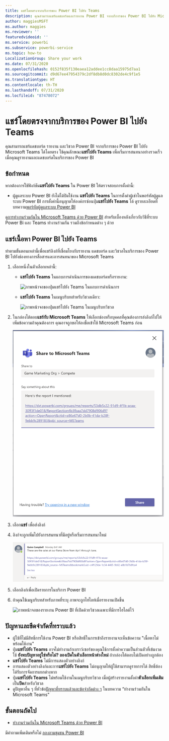 ```yaml
---
title: แชร์โดยตรงจากบริการของ Power BI ไปยัง Teams
description: คุณสามารถแชร์แดชบอร์ดและรายงาน Power BI จากบริการของ Power BI ไปยัง Microsoft Teams ได้โดยตรง
author: maggiesMSFT
ms.author: maggies
ms.reviewer: ''
featuredvideoid: ''
ms.service: powerbi
ms.subservice: powerbi-service
ms.topic: how-to
LocalizationGroup: Share your work
ms.date: 07/31/2020
ms.openlocfilehash: 0152f835f130eaea12addee1cc8daa15975d7aa1
ms.sourcegitcommit: d9d67ee47954379c2df8db8d0dc8302de4c9f1e5
ms.translationtype: HT
ms.contentlocale: th-TH
ms.lasthandoff: 07/31/2020
ms.locfileid: "87478072"
---
```

# <a name="share-directly-to-teams-from-the-power-bi-service"></a>แชร์โดยตรงจากบริการของ Power BI ไปยัง Teams

คุณสามารถแชร์แดชบอร์ด รายงาน และวิชวล Power BI จากบริการของ Power BI ไปยัง Microsoft Teams ได้โดยตรง ใช้คุณลักษณะ**แชร์ไปยัง Teams** เพื่อเริ่มการสนทนาอย่างรวดเร็วเมื่อคุณดูรายงานและแดชบอร์ดในบริการของ Power BI

## <a name="requirements"></a>ข้อกำหนด

หากต้องการใช้ฟังก์ชัน**แชร์ไปยัง Teams** ใน Power BI ให้ตรวจสอบการตั้งค่านี้:

- ผู้ดูแลระบบ Power BI ยังไม่ได้ปิดใช้งาน **แชร์ไปยัง Teams** ในการตั้งค่าผู้เช่าในพอร์ทัลผู้ดูแลระบบ Power BI การตั้งค่านี้อนุญาตให้องค์กรซ่อนปุ่ม**แชร์ไปยัง Teams** ได้ ดูรายละเอียดที่บทความ[พอร์ทัลผู้ดูแลระบบ Power BI](../admin/service-admin-portal.md#share-to-teams-tenant-setting)

ดู[การทำงานร่วมกันใน Microsoft Teams ด้วย Power BI](service-collaborate-microsoft-teams.md) สำหรับเบื้องหลังเกี่ยวกับวิธีที่ระบบ Power Bi และ Teams ทำงานร่วมกัน รวมถึงข้อกำหนดต่าง ๆ ด้วย

## <a name="share-power-bi-content-to-teams"></a>แชร์เนื้อหา Power BI ไปยัง Teams

ทำตามขั้นตอนเหล่านี้เพื่อแชร์ลิงก์ที่เชื่อมโยงกับรายงาน แดชบอร์ด และวิชวลในบริการของ Power BI ไปยังช่องทางการสื่อสารและการสนทนาของ Microsoft Teams

1. เลือกหนึ่งในตัวเลือกเหล่านี้:

   * **แชร์ไปยัง Teams** ในแถบการดำเนินการของแดชบอร์ดหรือรายงาน:

       ![ภาพหน้าจอของปุ่มแชร์ไปยัง Teams ในแถบการดำเนินการ](media/service-share-report-teams/service-teams-share-to-teams-action-bar-button.png)
    
   * **แชร์ไปยัง Teams** ในเมนูบริบทสำหรับวิชวลเดียว:
    
      ![ภาพหน้าจอของปุ่มแชร์ไปยัง Teams ในเมนูบริบทวิชวล](media/service-share-report-teams/service-teams-share-to-teams-visual-context-menu.png)

1. ในกล่องโต้ตอบ**แชร์กับ Microsoft Teams** ให้เลือกช่องหรือบุคคลที่คุณต้องการส่งลิงก์ไปให้ เพิ่มข้อความถ้าคุณต้องการ คุณอาจถูกขอให้ลงชื่อเข้าใช้ Microsoft Teams ก่อน

    ![ภาพหน้าจอของแชร์ไปยังกล่องโต้ตอบ Microsoft Teams ด้วยข้อมูลและข้อความ](media/service-share-report-teams/service-teams-share-to-teams-dialog.png)

1. เลือก**แชร์** เพื่อส่งลิงก์
    
1. ลิงก์จะถูกเพิ่มไปยังการสนทนาที่มีอยู่หรือเริ่มการสนทนาใหม่

    ![ภาพหน้าจอของการสนทนาของ Microsoft Teams ที่มีลิงก์ไปยังรายการ Power BI](media/service-share-report-teams/service-teams-share-to-teams-deep-link.png)

1. เลือกลิงก์เพื่อเปิดรายการในบริการ Power BI

1. ถ้าคุณใช้เมนูบริบทสำหรับภาพที่ระบุ ภาพจะถูกไฮไลท์เมื่อรายงานเปิดขึ้น

    ![ภาพหน้าจอของรายงาน Power BI ที่เปิดด้วยวิชวลเฉพาะที่มีการไฮไลต์ไว้](media/service-share-report-teams/service-teams-share-to-teams-spotlight-visual.png)


## <a name="known-issues-and-limitations"></a>ปัญหาและขีดจำกัดที่ทราบแล้ว

- ผู้ใช้ที่ไม่มีสิทธิ์การใช้งาน Power BI หรือสิทธิ์ในการเข้าถึงรายงานจะเห็นข้อความ "เนื้อหาไม่พร้อมใช้งาน"
- ปุ่ม**แชร์ไปยัง Teams** อาจไม่ทำงานถ้าเบราว์เซอร์ของคุณใช้การตั้งค่าความเป็นส่วนตัวที่เข้มงวด ใช้ **ยังพบปัญหาอยู่ใช่หรือไม่? ลองเปิดในตัวเลือกหน้าต่างใหม่** ถ้ากล่องโต้ตอบไม่เปิดอย่างถูกต้อง
- **แชร์ไปยัง Teams** ไม่มีการแสดงตัวอย่างลิงก์
- การแสดงตัวอย่างลิงก์และการ**แชร์ไปยัง Teams** ไม่อนุญาตให้ผู้ใช้สามารถดูรายการได้ สิทธิ์ต้องได้รับการจัดการแยกต่างหาก
- ปุ่ม**แชร์ไปยัง Teams** ไม่พร้อมใช้งานในเมนูบริบทวิชวล เมื่อผู้สร้างรายงานตั้งค่า**ตัวเลือกเพิ่มเติม**เป็น**ปิด**สำหรับวิชวล
- ดูปัญหาอื่น ๆ ที่หัวข้อ[ปัญหาที่ทราบแล้วและข้อจำกัดต่าง ๆ](service-collaborate-microsoft-teams.md#known-issues-and-limitations) ในบทความ “ทำงานร่วมกันใน Microsoft Teams"

## <a name="next-steps"></a>ขั้นตอนถัดไป

- [ทำงานร่วมกันใน Microsoft Teams ด้วย Power BI](service-collaborate-microsoft-teams.md)

มีคำถามเพิ่มเติมหรือไม่ [ลองถามชุมชน Power BI](https://community.powerbi.com/)
